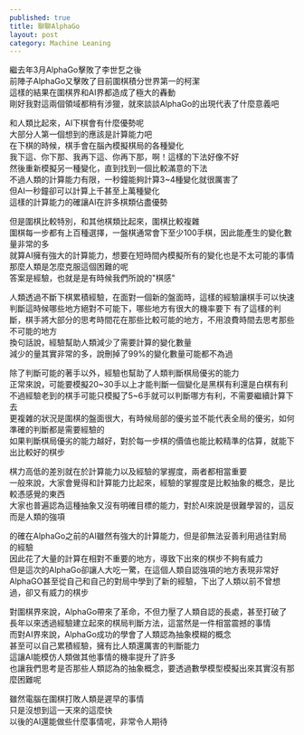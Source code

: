 ```yaml
--- 
published: true
title: 聊聊AlphaGo
layout: post
category: Machine Leaning
---
```


繼去年3月AlphaGo擊敗了李世乭之後  
前陣子AlphaGo又擊敗了目前圍棋積分世界第一的柯潔  
這樣的結果在圍棋界和AI界都造成了極大的轟動  
剛好我對這兩個領域都稍有涉獵，就來談談AlphaGo的出現代表了什麼意義吧  

和人類比起來，AI下棋會有什麼優勢呢  
大部分人第一個想到的應該是計算能力吧  
在下棋的時候，棋手會在腦內模擬棋局的各種變化  
我下這、你下那、我再下這、你再下那，啊！這樣的下法好像不好  
然後重新模擬另一種變化，直到找到一個比較滿意的下法  
不過人類的計算能力有限，一秒鐘能夠計算3~4種變化就很厲害了  
但AI一秒鐘卻可以計算上千甚至上萬種變化  
這樣的計算能力的確讓AI在許多棋類佔盡優勢  

<!-- more -->

但是圍棋比較特別，和其他棋類比起來，圍棋比較複雜  
圍棋每一步都有上百種選擇，一盤棋通常會下至少100手棋，因此能產生的變化數量非常的多  
就算AI擁有強大的計算能力，想要在短時間內模擬所有的變化也是不太可能的事情  
那麼人類是怎麼克服這個困難的呢  
答案是經驗，也就是是有時候我們所說的"棋感"  

人類透過不斷下棋累積經驗，在面對一個新的盤面時，這樣的經驗讓棋手可以快速判斷這時候哪些地方絕對不可能下，哪些地方有很大的機率要下
有了這樣的判斷，棋手將大部分的思考時間花在那些比較可能的地方，不用浪費時間去思考那些不可能的地方  
換句話說，經驗幫助人類減少了需要計算的變化數量  
減少的量其實非常的多，說刪掉了99%的變化數量可能都不為過  

除了判斷可能的著手以外，經驗也幫助了人類判斷棋局優劣的能力  
正常來說，可能要模擬20~30手以上才能判斷一個變化是黑棋有利還是白棋有利  
不過經驗老到的棋手可能只模擬了5~6手就可以判斷哪方有利，不需要繼續計算下去  
更複雜的狀況是圍棋的盤面很大，有時候局部的優劣並不能代表全局的優劣，如何準確的判斷都是需要經驗的  
如果判斷棋局優劣的能力越好，對於每一步棋的價值也能比較精準的估算，就能下出比較好的棋步  

棋力高低的差別就在於計算能力以及經驗的掌握度，兩者都相當重要  
一般來說，大家會覺得和計算能力比起來，經驗的掌握度是比較抽象的概念，是比較憑感覺的東西  
大家也普遍認為這種抽象又沒有明確目標的能力，對於AI來說是很難學習的，這反而是人類的強項  

的確在AlphaGo之前的AI雖然有強大的計算能力，但是卻無法妥善利用過往對局的經驗  
因此花了大量的計算在相對不重要的地方，導致下出來的棋步不夠有威力  
但是這次的AlphaGo卻讓人大吃一驚，在這個人類自認強項的地方表現非常好  
AlphaGO甚至從自己和自己的對局中學到了新的經驗，下出了人類以前不曾想過，卻又有威力的棋步  

對圍棋界來說，AlphaGo帶來了革命，不但力壓了人類自認的長處，甚至打破了長年以來透過經驗建立起來的棋局判斷方法，這當然是一件相當震撼的事情  
而對AI界來說，AlphaGo成功的學會了人類認為抽象模糊的概念  
甚至可以自己累積經驗，擁有比人類還厲害的判斷能力  
這讓AI能模仿人類做其他事情的機率提升了許多  
也讓我們思考是否那些人類認為的抽象概念，要透過數學模型模擬出來其實沒有那麼困難呢  

雖然電腦在圍棋打敗人類是遲早的事情  
只是沒想到這一天來的這麼快  
以後的AI還能做些什麼事情呢，非常令人期待  